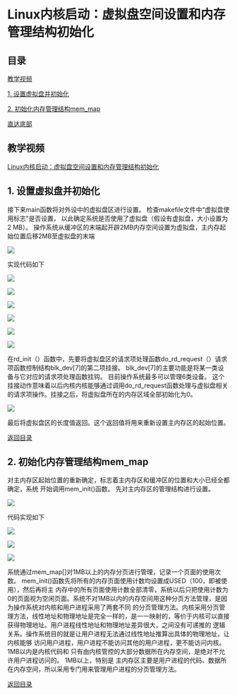 # Linux内核启动：虚拟盘空间设置和内存管理结构初始化

<h2 id = 'm'> 目录 </h2>

[教学视频](#t)

[1. 设置虚拟盘并初始化](#1)

[2. 初始化内存管理结构mem_map](#2)

[直达底部](#e)

<h2 id = 't'> 教学视频 </h2>

[Linux内核启动：虚拟盘空间设置和内存管理结构初始化](http://toutiao.com/item/6657341101516521991/ "Linux内核启动：虚拟盘空间设置和内存管理结构初始化")

<h2 id = '1'> 1. 设置虚拟盘并初始化 </h2>

  接下来main函数将对外设中的虚拟盘区进行设置。 检查makefile文件中“虚拟盘使用标志”是否设置， 以此确定系统是否使用了虚拟盘（假设有虚拟盘，大小设置为2 MB）。 操作系统从缓冲区的末端起开辟2MB内存空间设置为虚拟盘，主内存起始位置后移2MB至虚拟盘的末端

![](https://i.imgur.com/rQ7VB4b.png)

  实现代码如下

![](https://i.imgur.com/MQ59zo4.png)

![](https://i.imgur.com/5Td81Ze.png)

![](https://i.imgur.com/cp0UPDy.png)

![](https://i.imgur.com/bBHxdXB.png)

![](https://i.imgur.com/GaWGxds.png)

![](https://i.imgur.com/nm35tTI.png)
 
  在rd\_init（）函数中，先要将虚拟盘区的请求项处理函数do_rd_request（）请求项函数控制结构blk_dev[7]的第二项挂接。 blk_dev[7]的主要功能是将某一类设备与它对应的请求项处理函数挂钩。 目前操作系统最多可以管理6类设备。 这个挂接动作意味着以后内核内核能够通过调用do_rd_request函数处理与虚拟盘相关的请求项操作。挂接之后，将虚拟盘所在的内存区域全部初始化为0。

![](https://i.imgur.com/dxXDXNG.png)

  最后将虚拟盘区的长度值返回。这个返回值将用来重新设置主内存区的起始位置。

[返回目录](#m)

<h2 id = '2'> 2. 初始化内存管理结构mem_map </h2>

  对主内存区起始位置的重新确定，标志着主内存区和缓冲区的位置和大小已经全都确定，系统 开始调用mem_init()函数。 先对主内存区的管理结构进行设置。

![](https://i.imgur.com/XZlKITJ.png)

  代码实现如下

![](https://i.imgur.com/I2fnZhr.png)

![](https://i.imgur.com/08BFdAI.png)

![](https://i.imgur.com/WKLE99H.png)

  系统通过mem_map[]对1MB以上的内存分页进行管理，记录一个页面的使用次数。 
  mem_init()函数先将所有的内存页面使用计数均设置成USED（100，即被使用），然后再将主 内存中的所有页面使用计数全部清零，系统以后只把使用计数为0的页面视为空闲页面。系统不对1MB以内的内存空间用这种分页方法管理，是因为操作系统对内核和用户进程采用了两套不同 的分页管理方法。内核采用分页管理方法，线性地址和物理地址是完全一样的，是一一映射的，等价于内核可以直接获得物理地址。用户进程线性地址和物理地址差异很大，之间没有可递推的 逻辑关系。操作系统目的就是让用户进程无法通过线性地址推算出具体的物理地址，让内核能够 访问用户进程，用户进程不能访问其他的用户进程，更不能访问内核。 1MB以内是内核代码和 只有由内核管控的大部分数据所在内存空间，是绝对不允许用户进程访问的。 1MB以上，特别是 主内存区主要是用户进程的代码、数据所在内存空间，所以采用专门用来管理用户进程的分页管理方法。

[返回目录](#m)

<p id = 'e'> </p>
